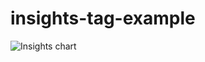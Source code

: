 # insights-tag-example

![Insights chart](https://insights-tag.herokuapp.com/prActivity?repo=levindixon/insights-tag-example&groupBy=minute&period=60)
